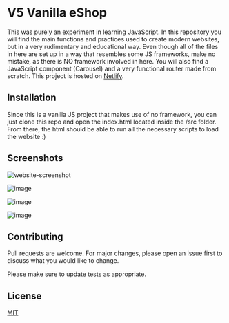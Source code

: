 # V5 Vanilla eShop

This was purely an experiment in learning JavaScript. In this repository you will find the main functions and practices used to create modern websites, but in a very rudimentary and educational way. Even though all of the files in here are set up in a way that resembles some JS frameworks, make no mistake, as there is NO framework involved in here. You will also find a JavaScript component (Carousel) and a very functional router made from scratch. This project is hosted on [Netlify](https://v5-vanilla-eshop.netlify.app/).

## Installation

Since this is a vanilla JS project that makes use of no framework, you can just clone this repo and open the index.html located inside the /src folder. From there, the html should be able to run all the necessary scripts to load the website :)

## Screenshots

![website-screenshot](https://user-images.githubusercontent.com/12988560/181870546-607a8b96-aa39-49e5-8468-0b9384f505b2.png)

![image](https://user-images.githubusercontent.com/12988560/181870551-6350a3c7-87cd-47c7-8723-83c9dd83a706.png)

![image](https://user-images.githubusercontent.com/12988560/181870574-a1bdd22a-c6bf-4db7-810f-1293725e877b.png)

![image](https://user-images.githubusercontent.com/12988560/181870585-dfebf004-5261-4293-913b-62d0a8ffd6ba.png)



## Contributing
Pull requests are welcome. For major changes, please open an issue first to discuss what you would like to change.

Please make sure to update tests as appropriate.

## License
[MIT](https://choosealicense.com/licenses/mit/)
